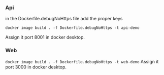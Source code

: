 ### Api

in the Dockerfile.debugNoHttps file add the proper keys 

`docker image build . -f Dockerfile.debugNoHttps -t api-demo` 

Assign it port 8001 in docker desktop.


### Web

`docker image build . -f Dockerfile.debugNoHttps -t web-demo`
Assign it port 3000 in docker desktop.